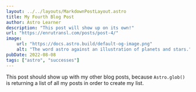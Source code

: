 ```yaml
---
layout: ../../layouts/MarkdownPostLayout.astro
title: My Fourth Blog Post
author: Astro Learner
description: "This post will show up on its own!"
url: "https://enrutransl.com/posts/post-4/"
image:
    url: "https://docs.astro.build/default-og-image.png"
    alt: "The word astro against an illustration of planets and stars."
pubDate: 2022-08-08
tags: ["astro", "successes"]
---
```

This post should show up with my other blog posts, because `Astro.glob()` is returning a list of all my posts in order to create my list.